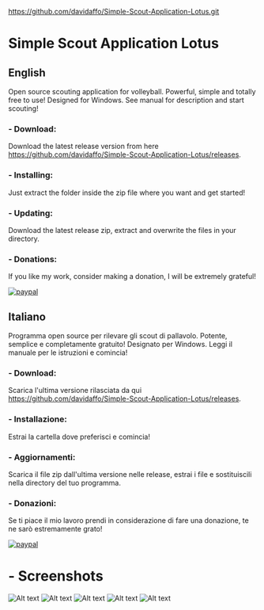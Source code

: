 https://github.com/davidaffo/Simple-Scout-Application-Lotus.git
# Simple Scout Application Lotus

## English
Open source scouting application for volleyball. Powerful, simple and totally free to use! Designed for Windows.
See manual for description and start scouting!

### - Download:
Download the latest release version from here https://github.com/davidaffo/Simple-Scout-Application-Lotus/releases.

### - Installing:
Just extract the folder inside the zip file where you want and get started!

### - Updating:
Download the latest release zip, extract and overwrite the files in your directory.

### - Donations:
If you like my work, consider making a donation, I will be extremely grateful!

[![paypal](https://www.paypalobjects.com/en_US/i/btn/btn_donateCC_LG.gif)](https://www.paypal.me/DavideDaffonchio)


## Italiano
Programma open source per rilevare gli scout di pallavolo. Potente, semplice e completamente gratuito! Designato per Windows.
Leggi il manuale per le istruzioni e comincia!

### - Download:
Scarica l'ultima versione rilasciata da qui https://github.com/davidaffo/Simple-Scout-Application-Lotus/releases.

### - Installazione:
Estrai la cartella dove preferisci e comincia!

### - Aggiornamenti:
Scarica il file zip dall'ultima versione nelle release, estrai i file e sostituiscili nella directory del tuo programma.

### - Donazioni:
Se ti piace il mio lavoro prendi in considerazione di fare una donazione, te ne sarò estremamente grato!

[![paypal](https://www.paypalobjects.com/it_IT/i/btn/btn_donateCC_LG.gif)](https://www.paypal.me/DavideDaffonchio)

# - Screenshots
![Alt text](https://user-images.githubusercontent.com/33480686/40874262-5f54a5d4-666d-11e8-948c-bf2fe92b3eeb.png?raw=true "Launcher")
![Alt text](https://user-images.githubusercontent.com/33480686/40874263-5f775d72-666d-11e8-8628-ad920d9de8af.png?raw=true "Setup")
![Alt text](https://user-images.githubusercontent.com/33480686/40874264-5f986c38-666d-11e8-9c87-c3acc513fbbc.png?raw=true "Main")
![Alt text](https://user-images.githubusercontent.com/33480686/40874265-5fb9a79a-666d-11e8-834e-f0afc8030a01.png?raw=true "Analyzer")
![Alt text](https://user-images.githubusercontent.com/33480686/40874266-5ff09ae8-666d-11e8-8bea-953a1ea55763.jpg?raw=true "file_example")

